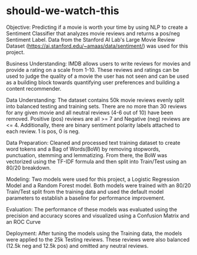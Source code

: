 # should-we-watch-this
Objective: Predicting if a movie is worth your time by using NLP to create a Sentiment Classifier that analyzes movie reviews and returns a pos/neg Sentiment Label. Data from the Stanford AI Lab's Large Movie Review Dataset (https://ai.stanford.edu/~amaas/data/sentiment/) was used for this project.

Business Understanding: IMDB allows users to write reviews for movies and provide a rating on a scale from 1-10. These reviews and ratings can be used to judge the quality of a movie the user has not seen and can be used as a building block towards quantifying user preferences and building a content recommender.

Data Understanding: The dataset contains 50k movie reviews evenly split into balanced testing and training sets. There are no more than 30 reviews for any given movie and all neutral reviews (4-6 out of 10) have been removed. Positive (pos) reviews are all >= 7 and Negative (neg) reviews are <= 4. Additionally, there are binary sentiment polarity labels attached to each review. 1 is pos, 0 is neg.

Data Preparation: Cleaned and processed text training dataset to create word tokens and a Bag of Words(BoW) by removing stopwords, punctuation, stemming and lemmatizing. From there, the BoW was vectorized using the TF-IDF formula and then split into Train/Test using an 80/20 breakdown.

Modeling: Two models were used for this project, a Logistic Regression Model and a Random Forest model. Both models were trained with an 80/20 Train/Test split from the training data and used the default model parameters to establish a baseline for performance improvement.

Evaluation: The performance of these models was evaluated using the precision and accuracy scores and visualized using a Confusion Matrix and an ROC Curve

Deployment: After tuning the models using the Training data, the models were applied to the 25k Testing reviews. These reviews were also balanced (12.5k neg and 12.5k pos) and omitted any neutral reviews.
